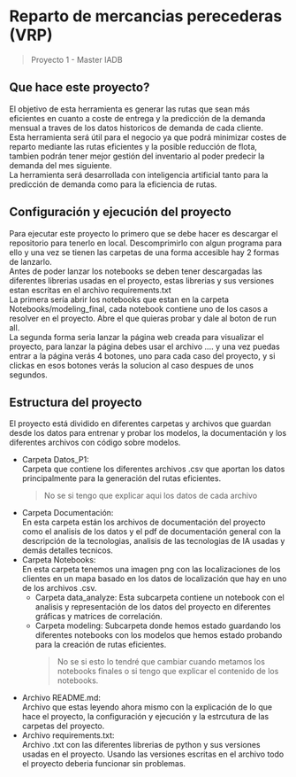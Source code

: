 # Reparto de mercancias perecederas (VRP)
> Proyecto 1 - Master IADB

## Que hace este proyecto?
El objetivo de esta herramienta es generar las rutas que sean más eficientes en cuanto a coste de entrega y la predicción de la demanda mensual a traves de los datos historicos de demanda de cada cliente.  
Esta herramienta será útil para el negocio ya que podrá minimizar costes de reparto mediante las rutas eficientes y la posible reducción de flota, tambien podrán tener mejor gestión del inventario al poder predecir la demanda del mes siguiente.  
La herramienta será desarrollada con inteligencia artificial tanto para la predicción de demanda como para la eficiencia de rutas.

## Configuración y ejecución del proyecto
Para ejecutar este proyecto lo primero que se debe hacer es descargar el repositorio para tenerlo en local. Descomprimirlo con algun programa para ello y una vez se tienen las carpetas de una forma accesible hay 2 formas de lanzarlo.  
Antes de poder lanzar los notebooks se deben tener descargadas las diferentes librerias usadas en el proyecto, estas librerias y sus versiones estan escritas en el archivo requirements.txt  
La primera sería abrir los notebooks que estan en la carpeta Notebooks/modeling_final, cada notebook contiene uno de los casos a resolver en el proyecto. Abre el que quieras probar y dale al boton de run all.  
La segunda forma seria lanzar la página web creada para visualizar el proyecto, para lanzar la página debes usar el archivo .... y una vez puedas entrar a la página verás 4 botones, uno para cada caso del proyecto, y si clickas en esos botones verás la solucion al caso despues de unos segundos.

## Estructura del proyecto
El proyecto está dividido en diferentes carpetas y archivos que guardan desde los datos para entrenar y probar los modelos, la documentación y los diferentes archivos con código sobre modelos.
- Carpeta Datos_P1:   
    Carpeta que contiene los diferentes archivos .csv que aportan los datos principalmente para la generación del rutas eficientes.
    > No se si tengo que explicar aqui los datos de cada archivo
- Carpeta Documentación:  
    En esta carpeta están los archivos de documentación del proyecto como el analisis de los datos y el pdf de documentación general con la descripción de la tecnologias, analisis de las tecnologias de IA usadas y demás detalles tecnicos.
- Carpeta Notebooks:  
    En esta carpeta tenemos una imagen png con las localizaciones de los clientes en un mapa basado en los datos de localización que hay en uno de los archivos .csv.
    * Carpeta data_analyze: 
        Esta subcarpeta contiene un notebook con el analisis y representación de los datos del proyecto en diferentes gráficas y matrices de correlación.
    * Carpeta modeling: 
        Subcarpeta donde hemos estado guardando los diferentes notebooks con los modelos que hemos estado probando para la creación de rutas eficientes. 
        > No se si esto lo tendré que cambiar cuando metamos los notebooks finales o si tengo que explicar el contenido de los notebooks.
- Archivo README.md:  
    Archivo que estas leyendo ahora mismo con la explicación de lo que hace el proyecto, la configuración y ejecución y la estrcutura de las carpetas del proyecto.
- Archivo requirements.txt:   
    Archivo .txt con las diferentes librerias de python y sus versiones usadas en el proyecto. Usando las versiones escritas en el archivo todo el proyecto deberia funcionar sin problemas.
